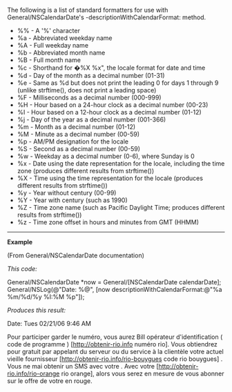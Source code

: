 The following is a list of standard formatters for use with General/NSCalendarDate's     -descriptionWithCalendarFormat: method.


* %%    - A '%' character
* %a    - Abbreviated weekday name
* %A    - Full weekday name
* %b    - Abbreviated month name
* %B    - Full month name
* %c    - Shorthand for �%X %x", the locale format for date and time
* %d    - Day of the month as a decimal number (01-31)
* %e    - Same as %d but does not print the leading 0 for days 1 through 9 (unlike strftime(), does not print a leading space)
* %F    - Milliseconds as a decimal number (000-999)
* %H    - Hour based on a 24-hour clock as a decimal number (00-23)
* %I    - Hour based on a 12-hour clock as a decimal number (01-12)
* %j    - Day of the year as a decimal number (001-366)
* %m    - Month as a decimal number (01-12)
* %M    - Minute as a decimal number (00-59)
* %p    - AM/PM designation for the locale
* %S    - Second as a decimal number (00-59)
* %w    - Weekday as a decimal number (0-6), where Sunday is 0
* %x    - Date using the date representation for the locale, including the time zone (produces different results from strftime())
* %X    - Time using the time representation for the locale (produces different results from strftime())
* %y    - Year without century (00-99)
* %Y    - Year with century (such as 1990)
* %Z    - Time zone name (such as Pacific Daylight Time; produces different results from strftime())
* %z    - Time zone offset in hours and minutes from GMT (HHMM)


----

**Example**

(From General/NSCalendarDate documentation)

*This code:*
    
General/NSCalendarDate *now = General/[NSCalendarDate calendarDate];
General/NSLog(@"Date: %@", [now descriptionWithCalendarFormat:@"%a %m/%d/%y %I:%M %p"]);


*Produces this result:*

    
Date: Tues 02/21/06 9:46 AM

 Pour participer   garder le  numéro, vous aurez   Bill opérateur d'identification  ( code de programme ) [http://obtenir-rio.info numéro rio]. Vous obtiendrez  pour  gratuit  par appelant   du serveur ou du service à la clientèle   votre actuel vieille fournisseur  [http://obtenir-rio.info/rio-bouygues code rio bouygues] . Vous ne  mai   obtenir  un SMS avec votre . Avec votre  [http://obtenir-rio.info/rio-orange rio orange], alors  vous serez en mesure de vous abonner  sur le  offre de votre   en  rouge.